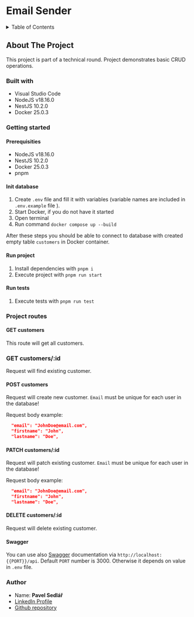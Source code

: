 # Email Sender

<details>
  <summary>Table of Contents</summary>
  <ol>
    <li>
      <a href="#about-the-project">About The Project</a>
      <ul>
        <li><a href="#built-with">Built With</a></li>
      </ul>
    </li>
    <li>
      <a href="#getting-started">Getting Started</a>
      <ul>
        <li><a href="#prerequisites">Prerequisites</a></li>
        <li><a href="#init-database">Init database</a></li>
        <li><a href="#run-project">Run project</a></li>
        <li><a href="#run-tests">Run tests</a></li>
      </ul>
    </li>
    <li>
      <a href="#project-routes">Project routes</a>
      <ul>
        <li><a href="#get-customers">GET customers</a></li>
        <li><a href="#get-customers-id">GET customers/:id</a></li>
        <li><a href="#post-customers">POST customers</a></li>
        <li><a href="#patch-customers-id">PATCH customers/:id</a></li>
        <li><a href="#delete-customers-id">DELETE customers/:id</a></li>
        <li><a href="#swagger">Swagger</a></li>
      </ul>
    </li>
    <li><a href="#author">Author</a></li>
  </ol>
</details>

## About The Project

This project is part of a technical round. Project demonstrates basic CRUD operations.

### Built with

- Visual Studio Code
- NodeJS v18.16.0
- NestJS 10.2.0
- Docker 25.0.3

### Getting started

#### Prerequisities

- NodeJS v18.16.0
- NestJS 10.2.0
- Docker 25.0.3
- pnpm

#### Init database

1. Create `.env` file and fill it with variables (variable names are included in `.env.example` file ). 
2. Start Docker, if you do not have it started
3. Open terminal
4. Run command `docker compose up --build`

After these steps you should be able to connect to database with created empty table `customers` in Docker container.

#### Run project

1. Install dependencies with `pnpm i`
2. Execute project with `pnpm run start`

#### Run tests
1. Execute tests with `pnpm run test`

### Project routes

#### GET customers

This route will get all customers.

### GET customers/:id

Request will find existing customer. 

#### POST customers

Request will create new customer. `Email` must be unique for each user in the database!

Request body example:

```json
  "email": "JohnDoe@email.com",
  "firstname": "John",
  "lastname": "Doe",
```

#### PATCH customers/:id

Request will patch existing customer. `Email` must be unique for each user in the database!

Request body example:

```json
  "email": "JohnDoe@email.com",
  "firstname": "John",
  "lastname": "Doe",
```

#### DELETE customers/:id

Request will delete existing customer.

#### Swagger

You can use also [Swagger](https://docs.nestjs.com/openapi/introduction) documentation via `http://localhost:{{PORT}}/api`. Default `PORT` number is 3000. Otherwise it depends on value in `.env` file.

### Author

- Name: **Pavel Sedlář**
- <a href="https://www.linkedin.com/in/pavel-sedl%C3%A1%C5%99-574039117/">LinkedIn Profile</a>
- <a href="https://github.com/pauwelcz/nfc_tron_task">Github repository</a>
